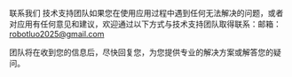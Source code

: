 联系我们​
技术支持团队​
如果您在使用应用过程中遇到任何无法解决的问题，或者对应用有任何意见和建议，欢迎通过以下方式与技术支持团队取得联系：​
邮箱：robotluo2025@gmail.com​

团队将在收到您的信息后，尽快回复您，为您提供专业的解决方案或解答您的疑问。​
